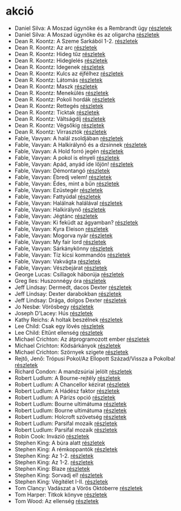# akció

- Daniel Silva: A Moszad ügynöke és a Rembrandt ügy [részletek](_details/%7Bopf.creator%7D.md#id_812)
- Daniel Silva: A Moszad ügynöke és az oligarcha [részletek](_details/%7Bopf.creator%7D.md#id_813)
- Dean R. Koontz: A Szeme Sarkából 1-2. [részletek](_details/%7Bopf.creator%7D.md#id_1099)
- Dean R. Koontz: Az arc [részletek](_details/%7Bopf.creator%7D.md#id_1093)
- Dean R. Koontz: Hideg tűz [részletek](_details/%7Bopf.creator%7D.md#id_1089)
- Dean R. Koontz: Hideglelés [részletek](_details/%7Bopf.creator%7D.md#id_1085)
- Dean R. Koontz: Idegenek [részletek](_details/%7Bopf.creator%7D.md#id_1086)
- Dean R. Koontz: Kulcs az éjfélhez [részletek](_details/%7Bopf.creator%7D.md#id_1082)
- Dean R. Koontz: Látomás [részletek](_details/%7Bopf.creator%7D.md#id_1081)
- Dean R. Koontz: Maszk [részletek](_details/%7Bopf.creator%7D.md#id_1101)
- Dean R. Koontz: Menekülés [részletek](_details/%7Bopf.creator%7D.md#id_1080)
- Dean R. Koontz: Pokoli hordák [részletek](_details/%7Bopf.creator%7D.md#id_1077)
- Dean R. Koontz: Rettegés [részletek](_details/%7Bopf.creator%7D.md#id_1076)
- Dean R. Koontz: Ticktak [részletek](_details/%7Bopf.creator%7D.md#id_1073)
- Dean R. Koontz: Váltságdíj [részletek](_details/%7Bopf.creator%7D.md#id_1072)
- Dean R. Koontz: Végsőkig [részletek](_details/%7Bopf.creator%7D.md#id_1071)
- Dean R. Koontz: Virrasztók [részletek](_details/%7Bopf.creator%7D.md#id_1070)
- Fable, Vavyan: A halál zsoldjában [részletek](_details/%7Bopf.creator%7D.md#id_701)
- Fable, Vavyan: A Halkirálynő és a dzsinnek [részletek](_details/%7Bopf.creator%7D.md#id_173)
- Fable, Vavyan: A Hold forró jegén [részletek](_details/%7Bopf.creator%7D.md#id_175)
- Fable, Vavyan: A pokol is elnyeli [részletek](_details/%7Bopf.creator%7D.md#id_176)
- Fable, Vavyan: Apád, anyád ide lőjön! [részletek](_details/%7Bopf.creator%7D.md#id_179)
- Fable, Vavyan: Démontangó [részletek](_details/%7Bopf.creator%7D.md#id_881)
- Fable, Vavyan: Ébredj velem! [részletek](_details/%7Bopf.creator%7D.md#id_180)
- Fable, Vavyan: Édes, mint a bűn [részletek](_details/%7Bopf.creator%7D.md#id_1144)
- Fable, Vavyan: Ezüstegér [részletek](_details/%7Bopf.creator%7D.md#id_1145)
- Fable, Vavyan: Fattyúdal [részletek](_details/%7Bopf.creator%7D.md#id_1146)
- Fable, Vavyan: Halálnak halálával [részletek](_details/%7Bopf.creator%7D.md#id_1148)
- Fable, Vavyan: Halkirálynő [részletek](_details/%7Bopf.creator%7D.md#id_174)
- Fable, Vavyan: Jégtánc [részletek](_details/%7Bopf.creator%7D.md#id_1149)
- Fable, Vavyan: Ki feküdt az ágyamban? [részletek](_details/%7Bopf.creator%7D.md#id_181)
- Fable, Vavyan: Kyra Eleison [részletek](_details/%7Bopf.creator%7D.md#id_1164)
- Fable, Vavyan: Mogorva nyár [részletek](_details/%7Bopf.creator%7D.md#id_1152)
- Fable, Vavyan: My fair lord [részletek](_details/%7Bopf.creator%7D.md#id_803)
- Fable, Vavyan: Sárkánykönny [részletek](_details/%7Bopf.creator%7D.md#id_1160)
- Fable, Vavyan: Tíz kicsi kommandós [részletek](_details/%7Bopf.creator%7D.md#id_1158)
- Fable, Vavyan: Vakvágta [részletek](_details/%7Bopf.creator%7D.md#id_1155)
- Fable, Vavyan: Vészbejárat [részletek](_details/%7Bopf.creator%7D.md#id_1154)
- George Lucas: Csillagok háborúja [részletek](_details/%7Bopf.creator%7D.md#id_718)
- Greg Iles: Huszonnégy óra [részletek](_details/%7Bopf.creator%7D.md#id_780)
- Jeff Lindsay: Dermedt, dacos Dexter [részletek](_details/%7Bopf.creator%7D.md#id_520)
- Jeff Lindsay: Dexter darabokban [részletek](_details/%7Bopf.creator%7D.md#id_518)
- Jeff Lindsay: Drága, dolgos Dexter [részletek](_details/%7Bopf.creator%7D.md#id_521)
- Jo Nesbø: Vörösbegy [részletek](_details/%7Bopf.creator%7D.md#id_1742)
- Joseph D'Lacey: Hús [részletek](_details/%7Bopf.creator%7D.md#id_524)
- Kathy Reichs: A holtak beszélnek [részletek](_details/%7Bopf.creator%7D.md#id_157)
- Lee Child: Csak egy lövés [részletek](_details/%7Bopf.creator%7D.md#id_392)
- Lee Child: Eltűnt ellenség [részletek](_details/%7Bopf.creator%7D.md#id_1206)
- Michael Crichton: Az átprogramozott ember [részletek](_details/%7Bopf.creator%7D.md#id_752)
- Michael Crichton: Ködsárkányok [részletek](_details/%7Bopf.creator%7D.md#id_755)
- Michael Crichton: Szörnyek szigete [részletek](_details/%7Bopf.creator%7D.md#id_760)
- Rejtő, Jenő: Trópusi Pokol/Az Ellopott Század/Vissza a Pokolba! [részletek](_details/%7Bopf.creator%7D.md#id_155)
- Richard Condon: A mandzsúriai jelölt [részletek](_details/%7Bopf.creator%7D.md#id_598)
- Robert Ludlum: A Bourne-rejtély [részletek](_details/%7Bopf.creator%7D.md#id_30)
- Robert Ludlum: A Chancellor kézirat [részletek](_details/%7Bopf.creator%7D.md#id_801)
- Robert Ludlum: A Hádész faktor [részletek](_details/%7Bopf.creator%7D.md#id_33)
- Robert Ludlum: A Párizs opció [részletek](_details/%7Bopf.creator%7D.md#id_37)
- Robert Ludlum: Bourne ultimátuma [részletek](_details/%7Bopf.creator%7D.md#id_31)
- Robert Ludlum: Bourne ultimátuma [részletek](_details/%7Bopf.creator%7D.md#id_32)
- Robert Ludlum: Holcroft szövetség [részletek](_details/%7Bopf.creator%7D.md#id_34)
- Robert Ludlum: Parsifal mozaik [részletek](_details/%7Bopf.creator%7D.md#id_41)
- Robert Ludlum: Parsifal mozaik [részletek](_details/%7Bopf.creator%7D.md#id_42)
- Robin Cook: Invázió [részletek](_details/%7Bopf.creator%7D.md#id_92)
- Stephen King: A búra alatt [részletek](_details/%7Bopf.creator%7D.md#id_556)
- Stephen King: A rémkoppantók [részletek](_details/%7Bopf.creator%7D.md#id_535)
- Stephen King: Az 1-2. [részletek](_details/%7Bopf.creator%7D.md#id_118)
- Stephen King: Az 1-2. [részletek](_details/%7Bopf.creator%7D.md#id_119)
- Stephen King: Blaze [részletek](_details/%7Bopf.creator%7D.md#id_550)
- Stephen King: Sorvadj el! [részletek](_details/%7Bopf.creator%7D.md#id_469)
- Stephen King: Végítélet I-II. [részletek](_details/%7Bopf.creator%7D.md#id_553)
- Tom Clancy: Vadászat a Vörös Októberre [részletek](_details/%7Bopf.creator%7D.md#id_1030)
- Tom Harper: Titkok könyve [részletek](_details/%7Bopf.creator%7D.md#id_614)
- Tom Wood: Az ellenség [részletek](_details/%7Bopf.creator%7D.md#id_1011)